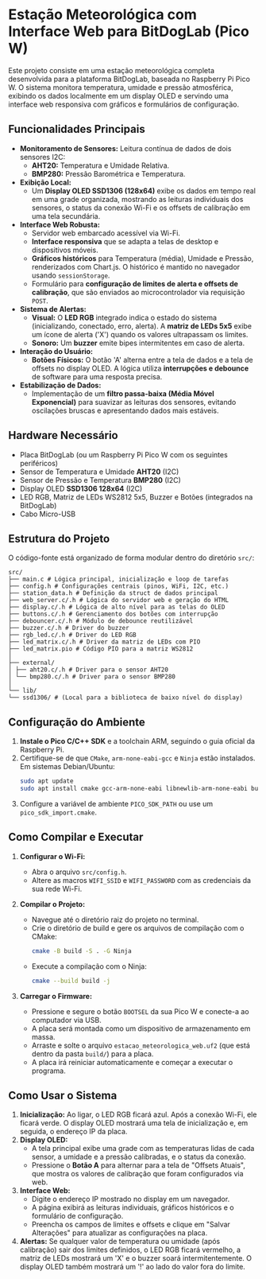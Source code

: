 # Estação Meteorológica com Interface Web para BitDogLab (Pico W)

Este projeto consiste em uma estação meteorológica completa desenvolvida para a plataforma BitDogLab, baseada no Raspberry Pi Pico W. O sistema monitora temperatura, umidade e pressão atmosférica, exibindo os dados localmente em um display OLED e servindo uma interface web responsiva com gráficos e formulários de configuração.

## Funcionalidades Principais

- **Monitoramento de Sensores:** Leitura contínua de dados de dois sensores I2C:
  - **AHT20:** Temperatura e Umidade Relativa.
  - **BMP280:** Pressão Barométrica e Temperatura.
- **Exibição Local:**
  - Um **Display OLED SSD1306 (128x64)** exibe os dados em tempo real em uma grade organizada, mostrando as leituras individuais dos sensores, o status da conexão Wi-Fi e os offsets de calibração em uma tela secundária.
- **Interface Web Robusta:**
  - Servidor web embarcado acessível via Wi-Fi.
  - **Interface responsiva** que se adapta a telas de desktop e dispositivos móveis.
  - **Gráficos históricos** para Temperatura (média), Umidade e Pressão, renderizados com Chart.js. O histórico é mantido no navegador usando `sessionStorage`.
  - Formulário para **configuração de limites de alerta e offsets de calibração**, que são enviados ao microcontrolador via requisição `POST`.
- **Sistema de Alertas:**
  - **Visual:** O **LED RGB** integrado indica o estado do sistema (inicializando, conectado, erro, alerta). A **matriz de LEDs 5x5** exibe um ícone de alerta ('X') quando os valores ultrapassam os limites.
  - **Sonoro:** Um **buzzer** emite bipes intermitentes em caso de alerta.
- **Interação do Usuário:**
  - **Botões Físicos:** O botão 'A' alterna entre a tela de dados e a tela de offsets no display OLED. A lógica utiliza **interrupções e debounce** de software para uma resposta precisa.
- **Estabilização de Dados:**
  - Implementação de um **filtro passa-baixa (Média Móvel Exponencial)** para suavizar as leituras dos sensores, evitando oscilações bruscas e apresentando dados mais estáveis.

## Hardware Necessário

- Placa BitDogLab (ou um Raspberry Pi Pico W com os seguintes periféricos)
- Sensor de Temperatura e Umidade **AHT20** (I2C)
- Sensor de Pressão e Temperatura **BMP280** (I2C)
- Display OLED **SSD1306 128x64** (I2C)
- LED RGB, Matriz de LEDs WS2812 5x5, Buzzer e Botões (integrados na BitDogLab)
- Cabo Micro-USB

## Estrutura do Projeto

O código-fonte está organizado de forma modular dentro do diretório `src/`:

```
src/
├── main.c # Lógica principal, inicialização e loop de tarefas
├── config.h # Configurações centrais (pinos, WiFi, I2C, etc.)
├── station_data.h # Definição da struct de dados principal
├── web_server.c/.h # Lógica do servidor web e geração do HTML
├── display.c/.h # Lógica de alto nível para as telas do OLED
├── buttons.c/.h # Gerenciamento dos botões com interrupção
├── debouncer.c/.h # Módulo de debounce reutilizável
├── buzzer.c/.h # Driver do buzzer
├── rgb_led.c/.h # Driver do LED RGB
├── led_matrix.c/.h # Driver da matriz de LEDs com PIO
├── led_matrix.pio # Código PIO para a matriz WS2812
│
├── external/
│ ├── aht20.c/.h # Driver para o sensor AHT20
│ └── bmp280.c/.h # Driver para o sensor BMP280
│
└── lib/
└── ssd1306/ # (Local para a biblioteca de baixo nível do display)
```

## Configuração do Ambiente

1.  **Instale o Pico C/C++ SDK** e a toolchain ARM, seguindo o guia oficial da Raspberry Pi.
2.  Certifique-se de que `CMake`, `arm-none-eabi-gcc` e `Ninja` estão instalados. Em sistemas Debian/Ubuntu:
    ```bash
    sudo apt update
    sudo apt install cmake gcc-arm-none-eabi libnewlib-arm-none-eabi build-essential ninja-build
    ```
3.  Configure a variável de ambiente `PICO_SDK_PATH` ou use um `pico_sdk_import.cmake`.

## Como Compilar e Executar

1.  **Configurar o Wi-Fi:**
    - Abra o arquivo `src/config.h`.
    - Altere as macros `WIFI_SSID` e `WIFI_PASSWORD` com as credenciais da sua rede Wi-Fi.

2.  **Compilar o Projeto:**
    - Navegue até o diretório raiz do projeto no terminal.
    - Crie o diretório de build e gere os arquivos de compilação com o CMake:
      ```bash
      cmake -B build -S . -G Ninja
      ```
    - Execute a compilação com o Ninja:
      ```bash
      cmake --build build -j
      ```

3.  **Carregar o Firmware:**
    - Pressione e segure o botão `BOOTSEL` da sua Pico W e conecte-a ao computador via USB.
    - A placa será montada como um dispositivo de armazenamento em massa.
    - Arraste e solte o arquivo `estacao_meteorologica_web.uf2` (que está dentro da pasta `build/`) para a placa.
    - A placa irá reiniciar automaticamente e começar a executar o programa.

## Como Usar o Sistema

1.  **Inicialização:** Ao ligar, o LED RGB ficará azul. Após a conexão Wi-Fi, ele ficará verde. O display OLED mostrará uma tela de inicialização e, em seguida, o endereço IP da placa.
2.  **Display OLED:**
    - A tela principal exibe uma grade com as temperaturas lidas de cada sensor, a umidade e a pressão calibradas, e o status da conexão.
    - Pressione o **Botão A** para alternar para a tela de "Offsets Atuais", que mostra os valores de calibração que foram configurados via web.
3.  **Interface Web:**
    - Digite o endereço IP mostrado no display em um navegador.
    - A página exibirá as leituras individuais, gráficos históricos e o formulário de configuração.
    - Preencha os campos de limites e offsets e clique em "Salvar Alterações" para atualizar as configurações na placa.
4.  **Alertas:** Se qualquer valor de temperatura ou umidade (após calibração) sair dos limites definidos, o LED RGB ficará vermelho, a matriz de LEDs mostrará um 'X' e o buzzer soará intermitentemente. O display OLED também mostrará um '!' ao lado do valor fora do limite.
